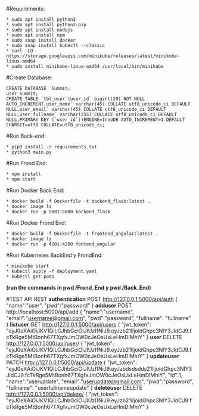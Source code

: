 #Requirements:
	
	* sudo apt install python3
	* sudo apt install python3-pip
	* sudo apt install nodejs
	* sudo apt install npm
	* sudo snap install docker
	* sudo snap install kubectl --classic
	* curl -LO https://storage.googleapis.com/minikube/releases/latest/minikube-linux-amd64
	* sudo install minikube-linux-amd64 /usr/local/bin/minikube

#Create Database:

	CREATE DATABASE `Summit;
	user Summit;
	CREATE TABLE `tbl_user`(user_id` bigint(20) NOT NULL AUTO_INCREMENT,user_name` varchar(45) COLLATE utf8_unicode_ci DEFAULT NULL,user_email` varchar(45) COLLATE utf8_unicode_ci DEFAULT NULL,user_fullname` varchar(255) COLLATE utf8_unicode_ci DEFAULT NULL,PRIMARY KEY (`user_id`))ENGINE=InnoDB AUTO_INCREMENT=1 DEFAULT CHARSET=utf8 COLLATE=utf8_unicode_ci;

#Run Back-end:

	* pip3 install -r requirements.txt
	* python3 main.py

#Run Frond End:

	* npm install
	* npm start

#Run Docker Back End:

	* docker build -f Dockerfile -t backend_flask:latest .
	* docker image ls
	* docker run -p 5001:5000 backend_flask

#Run Docker Frond End:

	* docker build -f Dockerfile -t frontend_angular:latest .
	* docker image ls
	* docker run -p 4201:4200 fontend_angular

#Run Kubernetes BackEnd y FrondEnd:

	* minikube start
	* kubectl apply -f deployment.yaml
	* kubectl get pods

**(run the commands in pwd /Frond_End y pwd /Back_End)**

#TEST API REST
**authentication**
	POST http://127.0.0.1:5000/api/auth
	{
	"name":"user",
	"pwd":"password"
	}
**adduser**
	POST http://localhost:5000/api/add
	{
	"name":"username",
	"email":"username@gmail.com",
	"pwd":"password",
    	"fullname": "fullname"
	}
**listuser**
	GET http://127.0.0.1:5000/api/users
	{
 	"jwt_token": "eyJ0eXAiOiJKV1QiLCJhbGciOiJIUzI1NiJ9.eyJzb21lIjoidGhpc3NlY3JldCJ9.fcTkRge5MtBonh67TXgfxJmOW0cJeOsUxLeHmDIMhiY"
	}
**user**
        DELETE http://127.0.0.1:5000/api/user/<id>
        {
        "jwt_token": "eyJ0eXAiOiJKV1QiLCJhbGciOiJIUzI1NiJ9.eyJzb21lIjoidGhpc3NlY3JldCJ9.fcTkRge5MtBonh67TXgfxJmOW0cJeOsUxLeHmDIMhiY"
        }
**updateuser**
	PATCH http://127.0.0.1:5000/api/update
	{
	"jwt_token": "eyJ0eXAiOiJKV1QiLCJhbGciOiJIUzI1NiJ9.eyJzbdsdsdds21lIjoidGhpc3NlY3JldCJ9.fcTkRge5MtBonh67TXgfxJmOW0cJeOsUxLeHmDIMhiY",
	"id":1,
	"name":"userupdate",
	"email":"userupdate@gmail.com",
	"pwd":"password",
	"fullname": "userfullnameupdate"
	}
**deleteuser**
	DELETE http://127.0.0.1:5000/api/delete/<id>
        {
        "jwt_token": "eyJ0eXAiOiJKV1QiLCJhbGciOiJIUzI1NiJ9.eyJzb21lIjoidGhpc3NlY3JldCJ9.fcTkRge5MtBonh67TXgfxJmOW0cJeOsUxLeHmDIMhiY"
        }


